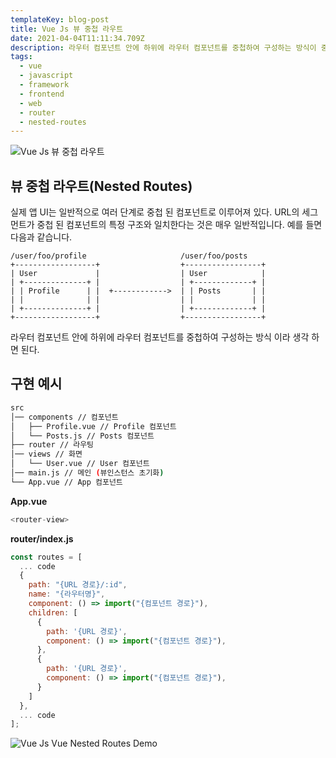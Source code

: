 ```yaml
---
templateKey: blog-post
title: Vue Js 뷰 중첩 라우트
date: 2021-04-04T11:11:34.709Z
description: 라우터 컴포넌트 안에 하위에 라우터 컴포넌트를 중첩하여 구성하는 방식이 중첩 라우트 이다.
tags:
  - vue
  - javascript
  - framework
  - frontend
  - web
  - router
  - nested-routes
---
```


![Vue Js 뷰 중첩 라우트](/assets/vue-logo.png "Vue Js 뷰 중첩 라우트")

## 뷰 중첩 라우트(Nested Routes)

실제 앱 UI는 일반적으로 여러 단계로 중첩 된 컴포넌트로 이루어져 있다. URL의 세그먼트가 중첩 된 컴포넌트의 특정 구조와 일치한다는 것은 매우 일반적입니다. 예를 들면 다음과 같습니다.

```
/user/foo/profile                     /user/foo/posts
+------------------+                  +-----------------+
| User             |                  | User            |
| +--------------+ |                  | +-------------+ |
| | Profile      | |  +------------>  | | Posts       | |
| |              | |                  | |             | |
| +--------------+ |                  | +-------------+ |
+------------------+                  +-----------------+
```

라우터 컴포넌트 안에 하위에 라우터 컴포넌트를 중첩하여 구성하는 방식 이라 생각 하면 된다.

## 구현 예시

```sh
src
│── components // 컴포넌트
│   ├── Profile.vue // Profile 컴포넌트
│   └── Posts.js // Posts 컴포넌트
├── router // 라우팅
│── views // 화면
│   └── User.vue // User 컴포넌트
│── main.js // 메인 (뷰인스턴스 초기화)
└── App.vue // App 컴포넌트
```

**App.vue**

```javascript
<router-view>
```

**router/index.js**

```javascript
const routes = [
  ... code
  {
    path: "{URL 경로}/:id",
    name: "{라우터명}",
    component: () => import("{컴포넌트 경로}"),
    children: [
      {
        path: '{URL 경로}',
        component: () => import("{컴포넌트 경로}"),
      },
      {
        path: '{URL 경로}',
        component: () => import("{컴포넌트 경로}"),
      }
    ]
  },
  ... code
];
```

![Vue Js Vue Nested Routes Demo](/assets/vue-js-vue-router-nested-routes.png "Vue Js Vue Nested Routes Demo")
